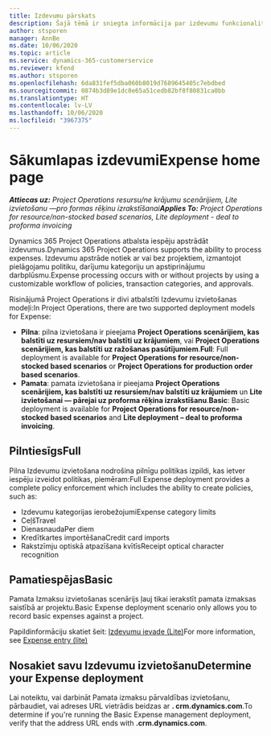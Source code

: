 ```yaml
---
title: Izdevumu pārskats
description: Šajā tēmā ir sniegta informācija par izdevumu funkcionalitāti risinājumā Project Operations.
author: stsporen
manager: AnnBe
ms.date: 10/06/2020
ms.topic: article
ms.service: dynamics-365-customerservice
ms.reviewer: kfend
ms.author: stsporen
ms.openlocfilehash: 6da831fef5dba060b8019d7689645405c7ebdbed
ms.sourcegitcommit: 0874b3d89e1dc0e65a51cedb82bf8f80831ca0bb
ms.translationtype: HT
ms.contentlocale: lv-LV
ms.lasthandoff: 10/06/2020
ms.locfileid: "3967375"
---
```

# <a name="expense-home-page"></a><span data-ttu-id="520d2-103">Sākumlapas izdevumi</span><span class="sxs-lookup"><span data-stu-id="520d2-103">Expense home page</span></span>

<span data-ttu-id="520d2-104">_**Attiecas uz:** Project Operations resursu/ne krājumu scenārijiem, Lite izvietošanu —pro formas rēķinu izrakstīšanai_</span><span class="sxs-lookup"><span data-stu-id="520d2-104">_**Applies To:** Project Operations for resource/non-stocked based scenarios, Lite deployment - deal to proforma invoicing_</span></span>


<span data-ttu-id="520d2-105">Dynamics 365 Project Operations atbalsta iespēju apstrādāt izdevumus.</span><span class="sxs-lookup"><span data-stu-id="520d2-105">Dynamics 365 Project Operations supports the ability to process expenses.</span></span> <span data-ttu-id="520d2-106">Izdevumu apstrāde notiek ar vai bez projektiem, izmantojot pielāgojamu politiku, darījumu kategoriju un apstiprinājumu darbplūsmu.</span><span class="sxs-lookup"><span data-stu-id="520d2-106">Expense processing occurs with or without projects by using a customizable workflow of policies, transaction categories, and approvals.</span></span>

<span data-ttu-id="520d2-107">Risinājumā Project Operations ir divi atbalstīti Izdevumu izvietošanas modeļi:</span><span class="sxs-lookup"><span data-stu-id="520d2-107">In Project Operations, there are two supported deployment models for Expense:</span></span> 

- <span data-ttu-id="520d2-108">**Pilna**: pilna izvietošana ir pieejama **Project Operations scenārijiem, kas balstīti uz resursiem/nav balstīti uz krājumiem**, vai **Project Operations scenārijiem, kas balstīti uz ražošanas pasūtījumiem**.</span><span class="sxs-lookup"><span data-stu-id="520d2-108">**Full**: Full deployment is available for **Project Operations for resource/non-stocked based scenarios** or **Project Operations for production order based scenarios**.</span></span>
- <span data-ttu-id="520d2-109">**Pamata**: pamata izvietošana ir pieejama **Project Operations scenārijiem, kas balstīti uz resursiem/nav balstīti uz krājumiem** un **Lite izvietošanai — pārejai uz proforma rēķina izrakstīšanu**.</span><span class="sxs-lookup"><span data-stu-id="520d2-109">**Basic**: Basic deployment is available for **Project Operations for resource/non-stocked based scenarios** and **Lite deployment – deal to proforma invoicing**.</span></span>

## <a name="full"></a><span data-ttu-id="520d2-110">Pilntiesīgs</span><span class="sxs-lookup"><span data-stu-id="520d2-110">Full</span></span> 
<span data-ttu-id="520d2-111">Pilna Izdevumu izvietošana nodrošina pilnīgu politikas izpildi, kas ietver iespēju izveidot politikas, piemēram:</span><span class="sxs-lookup"><span data-stu-id="520d2-111">Full Expense deployment provides a complete policy enforcement which includes the ability to create policies, such as:</span></span>

  - <span data-ttu-id="520d2-112">Izdevumu kategorijas ierobežojumi</span><span class="sxs-lookup"><span data-stu-id="520d2-112">Expense category limits</span></span>
  - <span data-ttu-id="520d2-113">Ceļš</span><span class="sxs-lookup"><span data-stu-id="520d2-113">Travel</span></span>
  - <span data-ttu-id="520d2-114">Dienasnauda</span><span class="sxs-lookup"><span data-stu-id="520d2-114">Per diem</span></span>
  - <span data-ttu-id="520d2-115">Kredītkartes importēšana</span><span class="sxs-lookup"><span data-stu-id="520d2-115">Credit card imports</span></span>
  - <span data-ttu-id="520d2-116">Rakstzīmju optiskā atpazīšana kvītīs</span><span class="sxs-lookup"><span data-stu-id="520d2-116">Receipt optical character recognition</span></span>

## <a name="basic"></a><span data-ttu-id="520d2-117">Pamatiespējas</span><span class="sxs-lookup"><span data-stu-id="520d2-117">Basic</span></span> 
<span data-ttu-id="520d2-118">Pamata Izmaksu izvietošanas scenārijs ļauj tikai ierakstīt pamata izmaksas saistībā ar projektu.</span><span class="sxs-lookup"><span data-stu-id="520d2-118">Basic Expense deployment scenario only allows you to record basic expenses against a project.</span></span> 

<span data-ttu-id="520d2-119">Papildinformāciju skatiet šeit: [Izdevumu ievade (Lite)](basic-expense.md)</span><span class="sxs-lookup"><span data-stu-id="520d2-119">For more information, see [Expense entry (lite)](basic-expense.md)</span></span>

## <a name="determine-your-expense-deployment"></a><span data-ttu-id="520d2-120">Nosakiet savu Izdevumu izvietošanu</span><span class="sxs-lookup"><span data-stu-id="520d2-120">Determine your Expense deployment</span></span>
<span data-ttu-id="520d2-121">Lai noteiktu, vai darbināt Pamata izmaksu pārvaldības izvietošanu, pārbaudiet, vai adreses URL vietrādis beidzas ar **. crm.dynamics.com**.</span><span class="sxs-lookup"><span data-stu-id="520d2-121">To determine if you're running the Basic Expense management deployment, verify that the address URL ends with **.crm.dynamics.com**.</span></span> 
